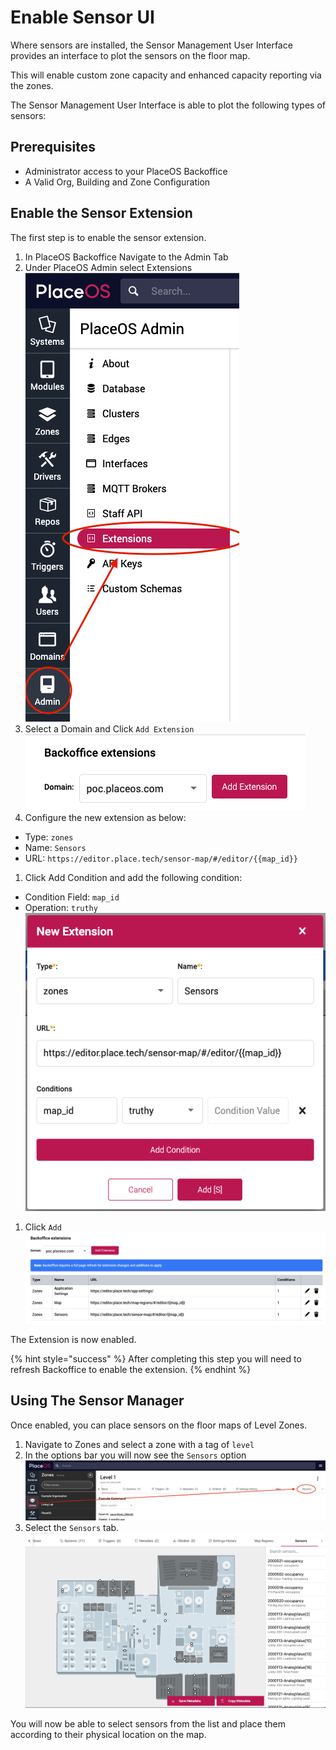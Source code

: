 # Enable Sensor UI

Where sensors are installed, the Sensor Management User Interface provides an interface to plot the sensors on the floor map.

This will enable custom zone capacity and enhanced capacity reporting via the zones.

The Sensor Management User Interface is able to plot the following types of sensors:

## Prerequisites

* Administrator access to your PlaceOS Backoffice
* A Valid Org, Building and Zone Configuration

## Enable the Sensor Extension

The first step is to enable the sensor extension.

1. In PlaceOS Backoffice Navigate to the Admin Tab
2. Under PlaceOS Admin select Extensions\
   [![Admin Extensions](https://github.com/PlaceOS/docs/raw/enable-sensor-ui/how-to/backoffice/assets/admin-extensions.png)](https://github.com/PlaceOS/docs/blob/enable-sensor-ui/how-to/backoffice/assets/admin-extensions.png)
3. Select a Domain and Click `Add Extension`\
   [![Extensions Domain](https://github.com/PlaceOS/docs/raw/enable-sensor-ui/how-to/backoffice/assets/extensions-domain.png)](https://github.com/PlaceOS/docs/blob/enable-sensor-ui/how-to/backoffice/assets/extensions-domain.png)
4. Configure the new extension as below:

* Type: `zones`
* Name: `Sensors`
* URL: `https://editor.place.tech/sensor-map/#/editor/{{map_id}}`

1. Click Add Condition and add the following condition:

* Condition Field: `map_id`
* Operation: `truthy`\
  [![Sensors Config](https://github.com/PlaceOS/docs/raw/enable-sensor-ui/how-to/backoffice/assets/sensors-config.png)](https://github.com/PlaceOS/docs/blob/enable-sensor-ui/how-to/backoffice/assets/sensors-config.png)

1. Click `Add`\
   [![Extension Added](https://github.com/PlaceOS/docs/raw/enable-sensor-ui/how-to/backoffice/assets/extension-added.png)](https://github.com/PlaceOS/docs/blob/enable-sensor-ui/how-to/backoffice/assets/extension-added.png)

The Extension is now enabled.

{% hint style="success" %}
After completing this step you will need to refresh Backoffice to enable the extension.&#x20;
{% endhint %}

## Using The Sensor Manager

Once enabled, you can place sensors on the floor maps of Level Zones.

1. Navigate to Zones and select a zone with a tag of `level`
2. In the options bar you will now see the `Sensors` option\
   [![Sensor Menu](https://github.com/PlaceOS/docs/raw/enable-sensor-ui/how-to/backoffice/assets/zones-sensors.png)](https://github.com/PlaceOS/docs/blob/enable-sensor-ui/how-to/backoffice/assets/zones-sensors.png)
3. Select the `Sensors` tab.\
   [![Sensor View](https://github.com/PlaceOS/docs/raw/enable-sensor-ui/how-to/backoffice/assets/sensor-view.png)](https://github.com/PlaceOS/docs/blob/enable-sensor-ui/how-to/backoffice/assets/sensor-view.png)

You will now be able to select sensors from the list and place them according to their physical location on the map.
